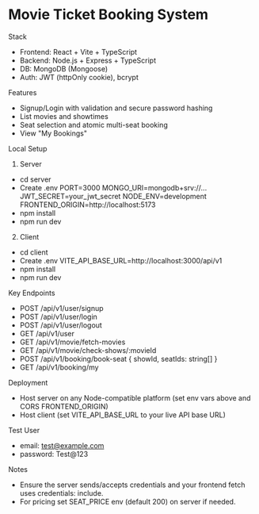 Movie Ticket Booking System
===========================

Stack
 - Frontend: React + Vite + TypeScript
 - Backend: Node.js + Express + TypeScript
 - DB: MongoDB (Mongoose)
 - Auth: JWT (httpOnly cookie), bcrypt

Features
 - Signup/Login with validation and secure password hashing
 - List movies and showtimes
 - Seat selection and atomic multi-seat booking
 - View "My Bookings"

Local Setup
1) Server
 - cd server
 - Create .env
   PORT=3000
   MONGO_URI=mongodb+srv://...
   JWT_SECRET=your_jwt_secret
   NODE_ENV=development
   FRONTEND_ORIGIN=http://localhost:5173
 - npm install
 - npm run dev

2) Client
 - cd client
 - Create .env
   VITE_API_BASE_URL=http://localhost:3000/api/v1
 - npm install
 - npm run dev

Key Endpoints
 - POST /api/v1/user/signup
 - POST /api/v1/user/login
 - POST /api/v1/user/logout
 - GET  /api/v1/user
 - GET  /api/v1/movie/fetch-movies
 - GET  /api/v1/movie/check-shows/:movieId
 - POST /api/v1/booking/book-seat { showId, seatIds: string[] }
 - GET  /api/v1/booking/my

Deployment
 - Host server on any Node-compatible platform (set env vars above and CORS FRONTEND_ORIGIN)
 - Host client (set VITE_API_BASE_URL to your live API base URL)

Test User
 - email: test@example.com
 - password: Test@123

Notes
 - Ensure the server sends/accepts credentials and your frontend fetch uses credentials: include.
 - For pricing set SEAT_PRICE env (default 200) on server if needed.


